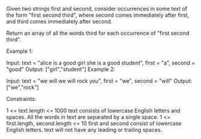 Given two strings first and second, consider occurrences in some text of the form "first second third", where second comes immediately after first, and third comes immediately after second.

Return an array of all the words third for each occurrence of "first second third".

 

Example 1:

Input: text = "alice is a good girl she is a good student", first = "a", second = "good"
Output: ["girl","student"]
Example 2:

Input: text = "we will we will rock you", first = "we", second = "will"
Output: ["we","rock"]
 

Constraints:

1 <= text.length <= 1000
text consists of lowercase English letters and spaces.
All the words in text are separated by a single space.
1 <= first.length, second.length <= 10
first and second consist of lowercase English letters.
text will not have any leading or trailing spaces.
